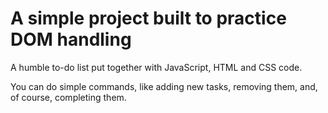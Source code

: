 # A simple project built to practice DOM handling
A humble to-do list put together with JavaScript, HTML and CSS code.

You can do simple commands, like adding new tasks, removing them, and, of course, completing them.
